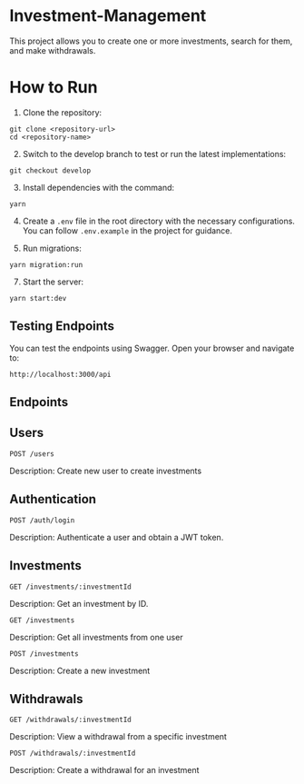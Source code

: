 
# Investment-Management

This project allows you to create one or more investments, search for them, and make withdrawals.

# How to Run 
1. Clone the repository:
```
git clone <repository-url>
cd <repository-name>
```
2. Switch to the develop branch to test or run the latest implementations:
```
git checkout develop
```
3. Install dependencies with the command:
```
yarn

```
4. Create a `.env` file in the root directory with the necessary configurations. You can follow `.env.example` in the project for guidance.

5. Run migrations:
```
yarn migration:run
````

7. Start the server:

```
yarn start:dev
```
## Testing Endpoints

You can test the endpoints using Swagger. Open your browser and navigate to:

```
http://localhost:3000/api

```

## Endpoints

## Users
```
POST /users
```
Description: Create new user to create investments

## Authentication
```
POST /auth/login
```
Description: Authenticate a user and obtain a JWT token.

## Investments

`GET /investments/:investmentId`

Description: Get an investment by ID.

```
GET /investments
```
Description: Get all investments from one user

```
POST /investments
```
Description: Create a new investment

## Withdrawals
```
GET /withdrawals/:investmentId
```
Description: View a withdrawal from a specific investment

```
POST /withdrawals/:investmentId
```
Description: Create a withdrawal for an investment
